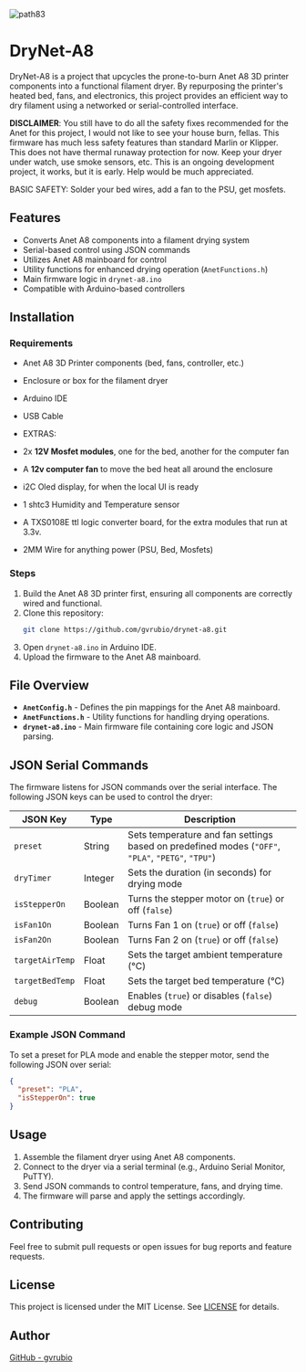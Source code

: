 ![path83](https://github.com/user-attachments/assets/97c6c39d-f574-43be-8745-9232d19bd2b8)
# DryNet-A8

DryNet-A8 is a project that upcycles the prone-to-burn Anet A8 3D printer components into a functional filament dryer. By repurposing the printer's heated bed, fans, and electronics, this project provides an efficient way to dry filament using a networked or serial-controlled interface.

**DISCLAIMER**: 
You still have to do all the safety fixes recommended for the Anet for this project, I would not like to see your house burn, fellas. 
This firmware has much less safety features than standard Marlin or Klipper. 
This does not have thermal runaway protection for now.
Keep your dryer under watch, use smoke sensors, etc. This is an ongoing development project, it works, but it is early. 
Help would be much appreciated.

BASIC SAFETY: Solder your bed wires, add a fan to the PSU, get mosfets.

## Features

- Converts Anet A8 components into a filament drying system
- Serial-based control using JSON commands
- Utilizes Anet A8 mainboard for control
- Utility functions for enhanced drying operation (`AnetFunctions.h`)
- Main firmware logic in `drynet-a8.ino`
- Compatible with Arduino-based controllers

## Installation

### Requirements

- Anet A8 3D Printer components (bed, fans, controller, etc.)
- Enclosure or box for the filament dryer
- Arduino IDE
- USB Cable
  
- EXTRAS:
- 2x **12V Mosfet modules**, one for the bed, another for the computer fan
- A **12v computer fan** to move the bed heat all around the enclosure
- i2C Oled display, for when the local UI is ready
- 1 shtc3 Humidity and Temperature sensor
- A TXS0108E ttl logic converter board, for the extra modules that run at 3.3v.
- 2MM Wire for anything power (PSU, Bed, Mosfets)

### Steps

1. Build the Anet A8 3D printer first, ensuring all components are correctly wired and functional.
2. Clone this repository:
   ```sh
   git clone https://github.com/gvrubio/drynet-a8.git
   ```
3. Open `drynet-a8.ino` in Arduino IDE.
4. Upload the firmware to the Anet A8 mainboard.

## File Overview

- **`AnetConfig.h`** - Defines the pin mappings for the Anet A8 mainboard.
- **`AnetFunctions.h`** - Utility functions for handling drying operations.
- **`drynet-a8.ino`** - Main firmware file containing core logic and JSON parsing.

## JSON Serial Commands

The firmware listens for JSON commands over the serial interface. The following JSON keys can be used to control the dryer:

| JSON Key         | Type    | Description |
|-----------------|---------|-------------|
| `preset`        | String  | Sets temperature and fan settings based on predefined modes (`"OFF"`, `"PLA"`, `"PETG"`, `"TPU"`) |
| `dryTimer`      | Integer | Sets the duration (in seconds) for drying mode |
| `isStepperOn`   | Boolean | Turns the stepper motor on (`true`) or off (`false`) |
| `isFan1On`      | Boolean | Turns Fan 1 on (`true`) or off (`false`) |
| `isFan2On`      | Boolean | Turns Fan 2 on (`true`) or off (`false`) |
| `targetAirTemp` | Float   | Sets the target ambient temperature (°C) |
| `targetBedTemp` | Float   | Sets the target bed temperature (°C) |
| `debug`         | Boolean | Enables (`true`) or disables (`false`) debug mode |

### Example JSON Command

To set a preset for PLA mode and enable the stepper motor, send the following JSON over serial:
```json
{
  "preset": "PLA",
  "isStepperOn": true
}
```

## Usage

1. Assemble the filament dryer using Anet A8 components.
2. Connect to the dryer via a serial terminal (e.g., Arduino Serial Monitor, PuTTY).
3. Send JSON commands to control temperature, fans, and drying time.
4. The firmware will parse and apply the settings accordingly.

## Contributing

Feel free to submit pull requests or open issues for bug reports and feature requests.

## License

This project is licensed under the MIT License. See [LICENSE](LICENSE) for details.

## Author

[GitHub - gvrubio](https://github.com/gvrubio)
